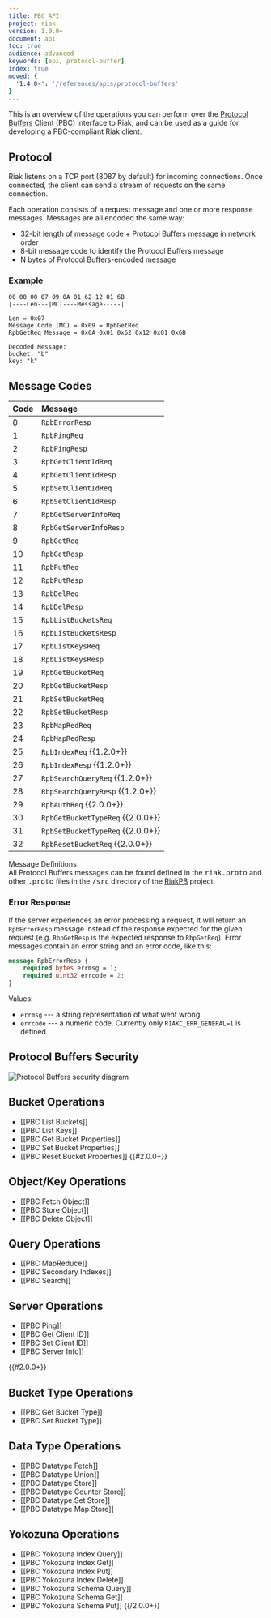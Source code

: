 ```yaml
---
title: PBC API
project: riak
version: 1.0.0+
document: api
toc: true
audience: advanced
keywords: [api, protocol-buffer]
index: true
moved: {
  '1.4.0-': '/references/apis/protocol-buffers'
}
---
```


This is an overview of the operations you can perform over the [Protocol Buffers](https://code.google.com/p/protobuf/) Client (PBC) interface to Riak, and can be used as a guide for developing a PBC-compliant Riak client.

## Protocol

Riak listens on a TCP port (8087 by default) for incoming connections. Once
connected, the client can send a stream of requests on the same connection.

Each operation consists of a request message and one or more response messages.
Messages are all encoded the same way:

* 32-bit length of message code + Protocol Buffers message in network order
* 8-bit message code to identify the Protocol Buffers message
* N bytes of Protocol Buffers-encoded message

### Example


```
00 00 00 07 09 0A 01 62 12 01 6B
|----Len---|MC|----Message-----|

Len = 0x07
Message Code (MC) = 0x09 = RpbGetReq
RpbGetReq Message = 0x0A 0x01 0x62 0x12 0x01 0x6B

Decoded Message:
bucket: "b"
key: "k"
```


## Message Codes

Code | Message |
:----|:--------|
0 | `RpbErrorResp` |
1 | `RpbPingReq` |
2 | `RpbPingResp` |
3 | `RpbGetClientIdReq` |
4 | `RpbGetClientIdResp` |
5 | `RpbSetClientIdReq` |
6 | `RpbSetClientIdResp` |
7 | `RpbGetServerInfoReq` |
8 | `RpbGetServerInfoResp` |
9 | `RpbGetReq` |
10 | `RpbGetResp` |
11 | `RpbPutReq` |
12 | `RpbPutResp` |
13 | `RpbDelReq` |
14 | `RpbDelResp` |
15 | `RpbListBucketsReq` |
16 | `RpbListBucketsResp` |
17 | `RpbListKeysReq` |
18 | `RpbListKeysResp` |
19 | `RpbGetBucketReq` |
20 | `RpbGetBucketResp` |
21 | `RpbSetBucketReq` |
22 | `RpbSetBucketResp` |
23 | `RpbMapRedReq` |
24 | `RpbMapRedResp` |
25 | `RpbIndexReq` {{1.2.0+}} |
26 | `RpbIndexResp` {{1.2.0+}} |
27 | `RpbSearchQueryReq` {{1.2.0+}} |
28 | `RbpSearchQueryResp` {{1.2.0+}} |
29 | `RpbAuthReq` {{2.0.0+}} |
30 | `RpbGetBucketTypeReq` {{2.0.0+}} |
31 | `RpbSetBucketTypeReq` {{2.0.0+}} |
32 | `RpbResetBucketReq` {{2.0.0+}} |

<div class="info">
<div class="title">Message Definitions</div>
All Protocol Buffers messages can be found defined in the <tt>riak.proto</tt> and other <tt>.proto</tt> files in the <tt>/src</tt> directory of the <a href="https://github.com/basho/riak_pb">RiakPB</a> project.
</div>

### Error Response

If the server experiences an error processing a request, it will return an
`RpbErrorResp` message instead of the response expected for the given request
(e.g. `RbpGetResp` is the expected response to `RbpGetReq`).  Error messages contain an error string and an error code, like this:

```protobuf
message RpbErrorResp {
    required bytes errmsg = 1;
    required uint32 errcode = 2;
}
```

Values:

* `errmsg` --- a string representation of what went wrong
* `errcode` --- a numeric code. Currently only `RIAKC_ERR_GENERAL=1` is defined.

## Protocol Buffers Security

![Protocol Buffers security diagram](http://hijacked.us/~andrew/protobuffs_security4.png)

## Bucket Operations

* [[PBC List Buckets]]
* [[PBC List Keys]]
* [[PBC Get Bucket Properties]]
* [[PBC Set Bucket Properties]]
* [[PBC Reset Bucket Properties]] {{#2.0.0+}}

## Object/Key Operations

* [[PBC Fetch Object]]
* [[PBC Store Object]]
* [[PBC Delete Object]]

## Query Operations

* [[PBC MapReduce]]
* [[PBC Secondary Indexes]]
* [[PBC Search]]

## Server Operations

* [[PBC Ping]]
* [[PBC Get Client ID]]
* [[PBC Set Client ID]]
* [[PBC Server Info]]

{{#2.0.0+}}
## Bucket Type Operations

* [[PBC Get Bucket Type]]
* [[PBC Set Bucket Type]]

## Data Type Operations

* [[PBC Datatype Fetch]]
* [[PBC Datatype Union]]
* [[PBC Datatype Store]]
* [[PBC Datatype Counter Store]]
* [[PBC Datatype Set Store]]
* [[PBC Datatype Map Store]]

## Yokozuna Operations

* [[PBC Yokozuna Index Query]]
* [[PBC Yokozuna Index Get]]
* [[PBC Yokozuna Index Put]]
* [[PBC Yokozuna Index Delete]]
* [[PBC Yokozuna Schema Query]]
* [[PBC Yokozuna Schema Get]]
* [[PBC Yokozuna Schema Put]]
{{/2.0.0+}}
